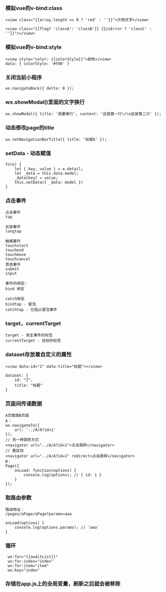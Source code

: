### 模拟vue的v-bind:class

```
<view class="{{array.length == 0 ? 'red' : ''}}">示例文字</view>

<view class="{{flag? 'classA': 'classB'}} {{isError ? 'classC' : ''}}"></view>
```

### 模拟vue的v-bind:style

```
<view style="color: {{colorStyle}}">颜色</view>
data: { colorStyle: '#f00' }
```

### 关闭当前小程序

```
wx.navigateBack({ delta: 0 });
```

### wx.showModal()里面的文字换行

```
wx.showModal({ title: '我要换行', content: '这是第一行\r\n这是第二行' });
```

### 动态修改page的title

```
wx.setNavigationBarTitle({ title: '标题A' });
```

### setData - 动态赋值

```
fn(e) {
	let { key, value } = e.detail;
	let _data = this.data.model;
	_data[key] = value;
	this.setData({ _data: model })
}
```

### 点击事件

```
点击事件
tap

长按事件
longtap

触摸事件
touchstart
touchend
touchmove
touchcancel
其他事件
submit
input

事件的绑定:
bind 绑定

catch绑定
bindtap - 冒泡
catchtap - 已阻止冒泡事件
```

### target，currentTarget

```
target - 发生事件的标签
currentTarget - 目标的标签
```

### dataset存放着自定义的属性

```
<view data-id="1" data-title="标题"></view>

dataset: {
	id: "1",
	title: "标题"
}
```

### 页面间传递数据

```
A页面跳B页面
A：
wx.navigateTo({
	url: '../A/A?id=1'
});
// 另一种跳转方式
<navigator url="../A/A?id=1">点击跳转</navigator>
// 重定向
<navigator url="../A/A?id=1" redirect>点击跳转</navigator>
B：
Page({
	onLoad: function(options) {
		console.log(options); // { id: 1 }
	}
});
```

### 取路由参数
```
路由地址：
/pages/aPage/aPage?params=aaa

onLoad(options) {
	console.log(options.params); // 'aaa'
}
```

### 循环
```
 wx:for="{{auditList}}" 
 wx:for-index="index" 
 wx:for-item="item" 
 wx:key="index"
```

### 存储在app.js上的全局变量，刷新之后就会被移除